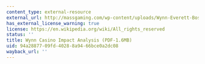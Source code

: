 ```yaml
---
content_type: external-resource
external_url: http://massgaming.com/wp-content/uploads/Wynn-Everett-Boston-Impact-Analysis-7-23-14.pdf
has_external_license_warning: true
license: https://en.wikipedia.org/wiki/All_rights_reserved
status: ''
title: Wynn Casino Impact Analysis (PDF-1.6MB)
uid: 94a28877-09fd-4028-8a94-66bce0a2dc08
wayback_url: ''
---
```

